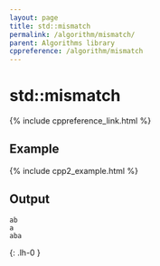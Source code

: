 ```yaml
---
layout: page
title: std::mismatch
permalink: /algorithm/mismatch/
parent: Algorithms library
cppreference: /algorithm/mismatch
---
```

# std::mismatch

{% include cppreference_link.html %}

## Example

{% include cpp2_example.html %}

## Output

```
ab
a
aba
```
{: .lh-0 }
